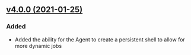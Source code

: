 ## [v4.0.0 (2021-01-25)](https://github.com/Superbition/Bakup-Agent/releases/tag/v4.0.0)

### Added
- Added the ability for the Agent to create a persistent shell to allow for more dynamic jobs
